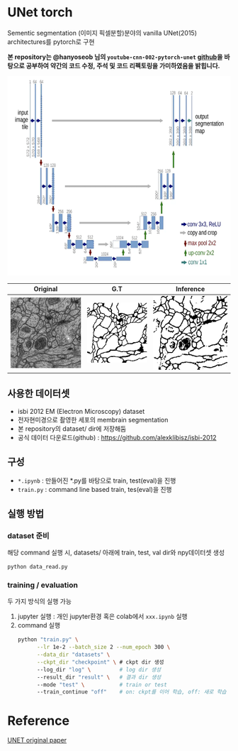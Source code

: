 # UNet torch
Sementic segmentation (이미지 픽셀분할)분야의 vanilla UNet(2015) architectures를 pytorch로 구현


**본 repository는 @hanyoseob 님의 `youtube-cnn-002-pytorch-unet` [github](https://github.com/hanyoseob/youtube-cnn-002-pytorch-unet)을 바탕으로 공부하여 약간의 코드 수정, 주석 및 코드 리펙토링을 가미하였음을 밝힙니다.**

<center><img src="imgs/unet_arch.jpg" width="700" height="450"></center>

| Original | G.T | Inference |
|----------|-----| ----------|
| ![](imgs/input_0000.png) | ![](imgs/label_0000.png) |  ![](imgs/output_0000.png) |

## 사용한 데이터셋
* isbi 2012 EM (Electron Microscopy) dataset
* 전자현미경으로 촬영한 세포의 membrain segmentation
* 본 repository의 dataset/ dir에 저장해둠
* 공식 데이터 다운로드(github) : https://github.com/alexklibisz/isbi-2012

## 구성
* `*.ipynb` : 만들어진 *.py를 바탕으로 train, test(eval)을 진행
* `train.py` : command line based train, tes(eval)을 진행

## 실행 방법
### dataset 준비
해당 command 실행 시, datasets/ 아래에 train, test, val dir와 npy데이터셋 생성
  ```bash
  python data_read.py
  ```
### training / evaluation
두 가지 방식의 실행 가능
1. jupyter 실행 : 개인 jupyter환경 혹은 colab에서 `xxx.ipynb` 실행
2. command 실행
   ```bash
   python "train.py" \
         --lr 1e-2 --batch_size 2 --num_epoch 300 \
         --data_dir "datasets" \
         --ckpt_dir "checkpoint" \ # ckpt dir 생성
         --log_dir "log" \         # log dir 생성
         --result_dir "result" \   # 결과 dir 생성
         --mode "test" \           # train or test
         --train_continue "off"    # on: ckpt를 이어 학습, off: 새로 학습
   ```

# Reference
[UNET original paper](https://arxiv.org/pdf/1505.04597.pdf)
